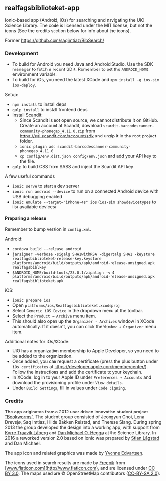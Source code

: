 ## realfagsbiblioteket-app

Ionic-based app (Android, iOs) for searching and navigating the UiO Science Library. The code is licensed under the MIT license, but not the icons (See the credits section below for info about the icons).

Former https://github.com/saqimtiaz/BibSearch/

### Development

* To build for Android you need Java and Android Studio. Use the SDK manager to fetch a recent SDK. Remember to set the `ANDROID_HOME` environment variable.
* To build for iOs, you need the latest XCode and `npm install -g ios-sim ios-deploy`.

Setup:

* `npm install` to install deps
* `gulp install` to install frontend deps
* Install Scandit:
  * Since Scandit is not open source, we cannot distribute it on GitHub. Create an account at Scandit, download `scandit-barcodescanner-community-phonegap_4.11.0.zip` from https://ssl.scandit.com/account/sdk and unzip it in the root project folder.
  * `ionic plugin add scandit-barcodescanner-community-phonegap_4.11.0`
  * `cp config/env.dist.json config/env.json` and add your API key to the file.
* `gulp` to build CSS from SASS and inject the Scandit API key

A few useful commands:

* `ionic serve` to start a dev server
* `ionic run android --device` to run on a connected Android device with USB debugging enabled
* `ionic emulate --target="iPhone-4s" ios` (`ios-sim showdevicetypes` to list available devices)

#### Preparing a release

Remember to bump version in `config.xml`.

Android:

* `cordova build --release android`
* `jarsigner -verbose -sigalg SHA1withRSA -digestalg SHA1 -keystore realfagsbiblioteket-release-key.keystore platforms/android/build/outputs/apk/android-release-unsigned.apk realfagsbiblkey`
* `$ANDROID_HOME/build-tools/23.0.1/zipalign -v 4 platforms/android/build/outputs/apk/android-release-unsigned.apk realfagsbiblioteket.apk`

iOS:

* `ionic prepare ios`
* Open `platforms/ios/Realfagsbiblioteket.xcodeproj`
* Select `Generic iOS Device` in the dropdown menu at the toolbar.
* Select the `Product → Archive` menu item.
* This should also open up the `Organizer - Archives` window in XCode automatically.
  If it doesn't, you can click the `Window → Organizer` menu item.

Additional notes for iOs/XCode:

* UiO has a organization membership to Apple Developer, so you need to be added to the organization.
* Once added, you can request a certificate (press the plus button under `iOs certificates` at https://developer.apple.com/membercenter/). Follow the instructions and add the certificate to your keychain.
* In XCode: log in to your Apple ID under `Preferences → Accounts` and download the provisioning profile under `View details`.
* Under `Build Settings`, fill in values under `Code Signing`.

### Credits

The app originates from a 2012 user driven innovation student project [“Bookworms”](http://www.uio.no/studier/emner/matnat/ifi/INF2260/h12/projects/library-projects/Bookworms/). The student group consisted of Jeongyun Choi, Lena Drevsjø, Saq Imtiaz, Hilde Bakken Reistad, and Therese Slang. During spring 2013 the group developed the design into a working app, with support from [Kyrre Traavik Låberg](https://github.com/kyrretl) and [Dan Michael O. Heggø](https://github.com/danmichaelo) at the Science Library. In 2016 a reworked version 2.0 based on Ionic was prepared by [Stian Lågstad](https://github.com/stianlagstad) and Dan Michael.

The app icon and related graphics was made by [Yvonne Edvartsen](https://github.com/trekkoppmus).

The icons used in search results are made by [Freepik](http://www.freepik.com) from [www.flaticon.com](http://www.flaticon.com), and are licensed under [CC BY 3.0](http://creativecommons.org/licenses/by/3.0/). The maps used are © OpenStreetMap contributors ([CC-BY-SA 2.0](http://creativecommons.org/licenses/by-sa/2.0/)).